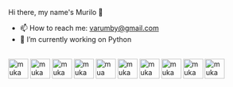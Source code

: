  Hi there, my name's Murilo 👋

<!--
**murilovarumby/murilovarumby** is a ✨ _special_ ✨ repository because its `README.md` (this file) appears on your GitHub profile.

Here are some ideas to get you started:

- 🔭 I’m currently working on ...
- 🌱 I’m currently learning ...
- 👯 I’m looking to collaborate on ...
- 🤔 I’m looking for help with ...
- 💬 Ask me about ...

- 😄 Pronouns: ...
- ⚡ Fun fact: ...
-->
- 📫 How to reach me: varumby@gmail.com
- 🔭 I’m currently working on Python

<div style = "display= in_block"><br>
<img aling = "center" alt = "muka HTML" heigth= "30" width = "40" src="https://cdn.jsdelivr.net/gh/devicons/devicon/icons/html5/html5-original.svg" />
<img aling = "center" alt = "muka CSS" heigth= "30" width = "40" src="https://cdn.jsdelivr.net/gh/devicons/devicon/icons/css3/css3-original.svg" />
<img aling = "center" alt = "muka JS" heigth= "30" width = "40" src="https://cdn.jsdelivr.net/gh/devicons/devicon/icons/javascript/javascript-original.svg" />
<img aling = "center" alt = "muka MYSQL" heigth= "30" width = "40"src="https://cdn.jsdelivr.net/gh/devicons/devicon/icons/mysql/mysql-original.svg" />
<img aling = "center" alt = "mua ORACLE" heigth= "30" width = "40" src="https://cdn.jsdelivr.net/gh/devicons/devicon/icons/oracle/oracle-original.svg" />
<img aling = "center" alt = "muka KAGGLE" heigth= "30" width = "40" src="https://cdn.jsdelivr.net/gh/devicons/devicon/icons/kaggle/kaggle-original.svg" />
<img aling = "center" alt = "muka Windowssql" heigth= "30" width = "40" src="https://cdn.jsdelivr.net/gh/devicons/devicon/icons/nodejs/nodejs-original.svg" />
<img aling = "center" alt = "muka Python" heigth= "30" width = "40" src="https://cdn.jsdelivr.net/gh/devicons/devicon/icons/python/python-original.svg" />
<img aling = "center" alt = "muka VisualStudio" heigth= "30" width = "40" src="https://cdn.jsdelivr.net/gh/devicons/devicon/icons/vscode/vscode-original.svg" />
<img aling = "center" alt = "muka Windowssql" heigth= "30" width = "40" src="https://cdn.jsdelivr.net/gh/devicons/devicon/icons/microsoftsqlserver/microsoftsqlserver-plain.svg" />

</div>
